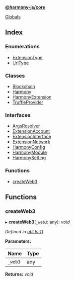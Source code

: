 **[@harmony-js/core](README.md)**

[Globals](README.md)

## Index

### Enumerations

* [ExtensionType](enums/extensiontype.md)
* [UrlType](enums/urltype.md)

### Classes

* [Blockchain](classes/blockchain.md)
* [Harmony](classes/harmony.md)
* [HarmonyExtension](classes/harmonyextension.md)
* [TruffleProvider](classes/truffleprovider.md)

### Interfaces

* [ArgsResolver](interfaces/argsresolver.md)
* [ExtensionAccount](interfaces/extensionaccount.md)
* [ExtensionInterface](interfaces/extensioninterface.md)
* [ExtensionNetwork](interfaces/extensionnetwork.md)
* [HarmonyConfig](interfaces/harmonyconfig.md)
* [HarmonyModule](interfaces/harmonymodule.md)
* [HarmonySetting](interfaces/harmonysetting.md)

### Functions

* [createWeb3](README.md#createweb3)

## Functions

###  createWeb3

▸ **createWeb3**(`_web3`: any): *void*

*Defined in [util.ts:11](https://github.com/FireStack-Lab/Harmony-sdk-core/blob/d171933/packages/harmony-core/src/util.ts#L11)*

**Parameters:**

Name | Type |
------ | ------ |
`_web3` | any |

**Returns:** *void*